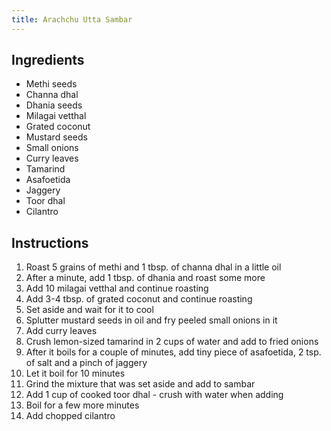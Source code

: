 ```yaml
---
title: Arachchu Utta Sambar
---
```


## Ingredients
- Methi seeds
- Channa dhal
- Dhania seeds
- Milagai vetthal
- Grated coconut
- Mustard seeds
- Small onions
- Curry leaves
- Tamarind
- Asafoetida
- Jaggery
- Toor dhal
- Cilantro

## Instructions
1. Roast 5 grains of methi and 1 tbsp. of channa dhal in a little oil
1. After a minute, add 1 tbsp. of dhania and roast some more
1. Add 10 milagai vetthal and continue roasting
1. Add 3-4 tbsp. of grated coconut and continue roasting
1. Set aside and wait for it to cool
1. Splutter mustard seeds in oil and fry peeled small onions in it
1. Add curry leaves
1. Crush lemon-sized tamarind in 2 cups of water and add to fried onions
1. After it boils for a couple of minutes, add tiny piece of asafoetida, 2 tsp. of salt and a pinch of jaggery
1. Let it boil for 10 minutes
1. Grind the mixture that was set aside and add to sambar
1. Add 1 cup of cooked toor dhal - crush with water when adding
1. Boil for a few more minutes
1. Add chopped cilantro
